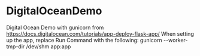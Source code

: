# DigitalOceanDemo
Digital Ocean Demo with gunicorn from https://docs.digitalocean.com/tutorials/app-deploy-flask-app/
When setting up the app, replace Run Command with the following: gunicorn --worker-tmp-dir /dev/shm app:app

